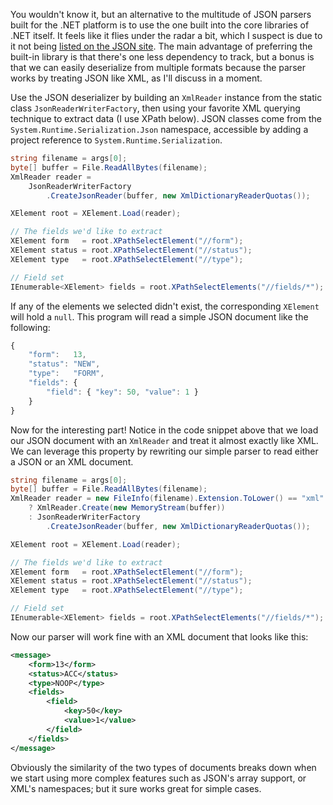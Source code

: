 You wouldn't know it, but an alternative to the multitude of JSON parsers built for the .NET platform is to use the one built into the core libraries of .NET itself. It feels like it flies under the radar a bit, which I suspect is due to it not being [listed on the JSON site](http://www.json.org/). The main advantage of preferring the built-in library is that there's one less dependency to track, but a bonus is that we can easily deserialize from multiple formats because the parser works by treating JSON like XML, as I'll discuss in a moment.

Use the JSON deserializer by building an `XmlReader` instance from the static class `JsonReaderWriterFactory`, then using your favorite XML querying technique to extract data (I use XPath below). JSON classes come from the `System.Runtime.Serialization.Json` namespace, accessible by adding a project reference to `System.Runtime.Serialization`.

``` cs
string filename = args[0];
byte[] buffer = File.ReadAllBytes(filename);
XmlReader reader = 
    JsonReaderWriterFactory
        .CreateJsonReader(buffer, new XmlDictionaryReaderQuotas());

XElement root = XElement.Load(reader);

// The fields we'd like to extract
XElement form   = root.XPathSelectElement("//form");
XElement status = root.XPathSelectElement("//status");
XElement type   = root.XPathSelectElement("//type");

// Field set
IEnumerable<XElement> fields = root.XPathSelectElements("//fields/*");
```

If any of the elements we selected didn't exist, the corresponding `XElement` will hold a `null`. This program will read a simple JSON document like the following:

``` js
{
    "form":   13, 
    "status": "NEW", 
    "type":   "FORM", 
    "fields": {
        "field": { "key": 50, "value": 1 } 
    }
}
```

Now for the interesting part! Notice in the code snippet above that we load our JSON document with an `XmlReader` and treat it almost exactly like XML. We can leverage this property by rewriting our simple parser to read either a JSON or an XML document.

``` cs
string filename = args[0];
byte[] buffer = File.ReadAllBytes(filename);
XmlReader reader = new FileInfo(filename).Extension.ToLower() == "xml"
    ? XmlReader.Create(new MemoryStream(buffer)) 
    : JsonReaderWriterFactory
        .CreateJsonReader(buffer, new XmlDictionaryReaderQuotas());

XElement root = XElement.Load(reader);

// The fields we'd like to extract
XElement form   = root.XPathSelectElement("//form");
XElement status = root.XPathSelectElement("//status");
XElement type   = root.XPathSelectElement("//type");

// Field set
IEnumerable<XElement> fields = root.XPathSelectElements("//fields/*");
```

Now our parser will work fine with an XML document that looks like this:

``` xml
<message>
    <form>13</form>
    <status>ACC</status>
    <type>NOOP</type>
    <fields>
        <field>
            <key>50</key>
            <value>1</value>
        </field>
    </fields>
</message>
```

Obviously the similarity of the two types of documents breaks down when we start using more complex features such as JSON's array support, or XML's namespaces; but it sure works great for simple cases.
